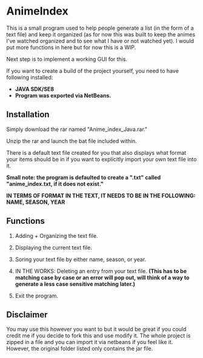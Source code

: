 # AnimeIndex
This is a small program used to help people generate a list (in the form of a text file) and keep it organized (as for now this was built to keep the animes I've watched organized and to see what I have or not watched yet). I would put more functions in here but for now this is a WIP. 

Next step is to implement a working GUI for this. 

If you want to create a build of the project yourself, you need to have following installed: 

* **JAVA SDK/SE8**
* **Program was exported via NetBeans.**

## Installation 
Simply download the rar named "Anime_index_Java.rar."

Unzip the rar and launch the bat file included within. 

There is a default text file created for you that also displays what format your items should be in if you want to explicitly import your own text file into it. 

**Small note: the program is defaulted to create a ".txt" called "anime_index.txt, if it does not exist."**

**IN TERMS OF FORMAT IN THE TEXT, IT NEEDS TO BE IN THE FOLLOWING: NAME, SEASON, YEAR**

## Functions

1) Adding + Organizing the text file. 

2) Displaying the current text file.

3) Soring your text file by either name, season, or year.

4) IN THE WORKS: Deleting an entry from your text file. **(This has to be matching case by case or an error will pop out, will think of a way to generate a less case sensitive matching later.)** 

5) Exit the program. 

## Disclaimer
You may use this however you want to but it would be great if you could credit me if you decide to fork this and use modify it. 
The whole project is zipped in a file and you can import it via netbeans if you feel like it. However, the original folder listed only contains the jar file. 
